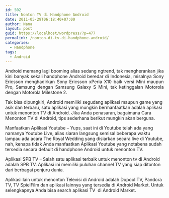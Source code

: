 ```yaml
---
id: 502
title: Nonton TV di Handphone Android
date: 2011-05-29T06:18:40+07:00
author: Nana
layout: post
guid: https://localhost/wordpress/?p=477
permalink: /nonton-di-tv-di-handphone-android/
categories:
  - Handphone
tags:
  - Android
---
```

<p style="text-align: justify;">
  Android memang lagi booming alias sedang ngtrend, tak mengherankan jika kini banyak sekali handphone Android beredar di Indonesia, misalnya Sony Ericsson menghadirkan Sony Ericsson xPeria X10 baik versi Mini maupun Pro, Samsung dengan Samsung Galaxy S Mini, tak ketinggalan Motorola dengan Motorola Milestone 2.
</p>

Tak bisa dipungkiri, Android memiliki segudang aplikasi maupun game yang asik dan terbaru, satu aplikasi yang mungkin bermanfaatkan adalah aplikasi untuk menonton TV di Android. Jika Anda penasaran, bagaimana Cara Menonton TV di Android, tips sederhana berikut mungkin akan berguna.

Manfaatkan Aplikasi Youtube – Yups, saat ini di Youtube telah ada yang namanya Youtube Live, alias siaran langsung semisal beberapa waktu lampau ada acara The Royal Wedding yang disiarkan secara live di Youtube, nah, kenapa tidak Anda manfaatkan Aplikasi Youtube yang notabena sudah tersedia secara default di handphone Android untuk menonton TV.

Aplikasi SPB TV – Salah satu aplikasi terbaik untuk menonton tv di Android adalah SPB TV. Aplikasi ini memiliki puluhan channel TV yang siap ditonton dari berbagai penjuru dunia.

Aplikasi lain untuk menonton Televisi di Android adalah Dopool TV, Pandora TV, TV SpielFilm dan aplikasi lainnya yang tersedia di Android Market. Untuk selengkapnya Anda bisa search aplikasi TV  di Android Market.